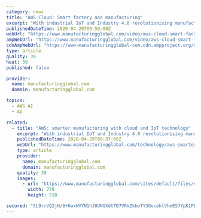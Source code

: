 ```yaml
---
category: news
title: "AWS Cloud: Smart factory and manufacturing"
excerpt: "With industrial IoT and Industry 4.0 revolutionising manufacturing, we look at AWS’ smart manufacturing services that can help organisations drive value from this change.  Harnessing its own Amazon Web Services (AWS)  at its core,"
publishedDateTime: 2020-04-29T09:59:00Z
webUrl: "https://www.manufacturingglobal.com/video/aws-cloud-smart-factory-and-manufacturing"
ampWebUrl: "https://www.manufacturingglobal.com/video/aws-cloud-smart-factory-and-manufacturing?amp"
cdnAmpWebUrl: "https://www-manufacturingglobal-com.cdn.ampproject.org/c/s/www.manufacturingglobal.com/video/aws-cloud-smart-factory-and-manufacturing?amp"
type: article
quality: 39
heat: 39
published: false

provider:
  name: manufacturingglobal.com
  domain: manufacturingglobal.com

topics:
  - AWS AI
  - AI

related:
  - title: "AWS: smarter manufacturing with cloud and IoT technology"
    excerpt: "With industrial IoT and Industry 4.0 revolutionising manufacturing, we look at AWS’ services that can help organisations drive value from this change.  Harnessing its own Amazon Web Services (AWS)  at its core,"
    publishedDateTime: 2020-04-29T09:37:00Z
    webUrl: "https://www.manufacturingglobal.com/technology/aws-smarter-manufacturing-cloud-and-iot-technology"
    type: article
    provider:
      name: manufacturingglobal.com
      domain: manufacturingglobal.com
    quality: 39
    images:
      - url: "https://www.manufacturingglobal.com/sites/default/files/styles/slider_detail/public/topic/image/21743298_1406722539365107_4308832733562613967_n.png?itok=vGaW73Lx"
        width: 778
        height: 518

secured: "SL9rrVQ2jH/8+KwxWVYN1hJ8UNGXdtTB7VRVZkboTY3OvcehlVhmES7YpK1P6JFYQQU/Wh896AXQ8kYpXBnnpk3pjOxwqMB/Nwayoc2SkUJuAb9CyWl7HlifhOZdEBKjaUXGZP0kWMp1VRigpPgiyngShWP8c2WfZFHcbzAEtR8qF92M12eCUVCpL7HimuvYnR+1EnV8epnusluogd5KWp5YBpDLoTcxdwNYKiPRR50MKnXTDrpCg2VSpw3QSqKtvlb9tBGpFiJgfSlKkYPTh43RODjpqR38DP834MDXW03oyOCR/MDv0Wc6JqCMzkKI;y6TJ8INwva7YiRNvNVPHiw=="
---
```


